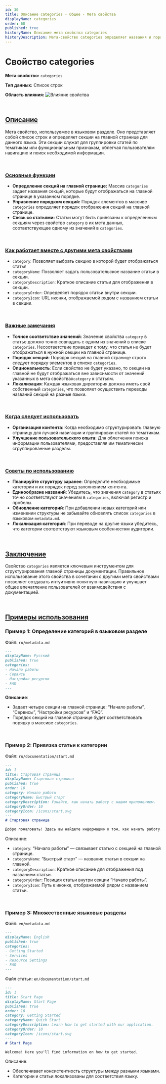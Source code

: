 ```yaml
---
id: 30
title: Описание categories - Общее - Мета свойства
displayName: categories
order: 60
published: true
historyName: Описание мета свойства categories
historyDescription: Мета-свойство categories определяет названия и порядок секций на главной странице.
---
```


# Свойство categories

**Мета свойство:** `categories`

**Тип данных:** Список строк

**Область влияния:**
![Влияние cвойства](https://raw.githubusercontent.com/SolarSpaceTech/product-documentation-content/refs/heads/main/ru/documentation/markdown/images/category.png)

<br/>

## [Описание](description)

Мета свойство, используемое в языковом разделе. Оно представляет собой список строк и определяет секции на главной странице для данного языка.
Эти секции служат для группировки статей по тематикам или функциональным признакам, облегчая пользователям навигацию и поиск необходимой информации.

<br/>

### [Основные функции](basic-functions)

- **Определение секций на главной странице:** Массив `categories` задает названия секций, которые будут отображаться на главной странице в указанном порядке.
-	**Управление порядком секций:** Порядок элементов в массиве `categories` определяет порядок отображения секций на главной странице.
-	**Связь со статьями:** Статьи могут быть привязаны к определенным секциям через свойство `category` в их мета данных, соответствующее одному
из значений в `categories`.

<br/>

### [Как работает вместе с другими мета свойствами](with-other-properties)

- `category`: Позволяет выбрать секцию в которой будет отображаться статья
-	`categoryName`: Позволяет задать пользовательское название статьи в секции.
-	`categoryDescription`: Краткое описание статьи для отображения в секции.
-	`categoryOrder`: Определяет порядок статьи внутри секции.
-	`categoryIcon`: URL иконки, отображаемой рядом с названием статьи в секции.

<br/>

### [Важные замечания](notes)

-	**Точное соответствие значений**: Значение свойства `category` в статье должно точно совпадать с одним из значений в списке `categories`.
Несоответствие приведет к тому, что статья не будет отображаться в нужной секции на главной странице.
-	**Порядок секций**: Порядок секций на главной странице строго следует порядку элементов в списке `categories`.
-	**Опциональность**: Если свойство не будет указано, то секции на главной не будут отображаться вне зависимости от значений указанных
в мета свойствах`category` к статьям.
-	**Локализация**: Каждая языковая директория должна иметь свой собственный `categories`, что позволяет осуществить переводы названий секций
на разные языки.

<br/>

### [Когда следует использовать](when-to-use)

-	**Организация контента**: Когда необходимо структурировать главную страницу для лучшей навигации и группировки статей по тематикам.
-	**Улучшение пользовательского опыта**: Для облегчения поиска информации пользователями, предоставляя им тематически сгруппированные разделы.

<br/>

### [Советы по использованию](advice)

-	**Планируйте структуру заранее**: Определите необходимые категории и их порядок перед заполнением контента.
-	**Единообразие названий**: Убедитесь, что значения `category` в статьях точно соответствуют значениям в `categories`, включая регистр и пробелы.
-	**Обновление категорий**: При добавлении новых категорий или изменении структуры не забывайте обновлять список `categories` в языковом `metadata.md`.
-	**Локализация категорий**: При переводе на другие языки убедитесь, что категории соответствуют языковым особенностям аудитории.

<br/>

## [Заключение](conclusion)

Свойство `categories` является ключевым инструментом для структурирования главной страницы документации. Правильное использование этого свойства
в сочетании с другими мета свойствами позволяет создавать интуитивно понятную навигацию и улучшает общее впечатление пользователей от взаимодействия
с документацией.

<br/>

## [Примеры использования](examples)

### Пример 1: Определение категорий в языковом разделе

Файл: `ru/metadata.md`

```markdown
---
displayName: Русский
published: true
categories:
- Начало работы
- Сервисы
- Настройки ресурсов
- FAQ
---
```

**Описание**:

-	Задает четыре секции на главной странице: “Начало работы”, “Сервисы”, “Настройки ресурсов” и “FAQ”.
-	Порядок секций на главной странице будет соответствовать порядку в массиве `categories`.

<br/>

### Пример 2: Привязка статьи к категории

Файл: `ru/documentation/start.md`

```markdown
---
id: 1
title: Стартовая страница
displayName: Стартовая страница
published: true
order: 10
category: Начало работы
categoryName: Быстрый старт
categoryDescription: Узнайте, как начать работу с нашим приложением.
categoryOrder: 10
categoryIcon: /icons/start.svg
---
# Стартовая страница

Добро пожаловать! Здесь вы найдете информацию о том, как начать работу.

```

Описание:

-	`category`: “Начало работы” — связывает статью с секцией на главной странице.
-	`categoryName`: “Быстрый старт” — название статьи в секции на главной.
-	`categoryDescription`: Краткое описание для отображения под названием статьи.
-	`categoryOrder`: Позиция статьи внутри секции “Начало работы”.
-	`categoryIcon`: Путь к иконке, отображаемой рядом с названием статьи.

<br/>

### Пример 3: Множественные языковые разделы

Файл: `en/metadata.md`

```markdown
---
displayName: English
published: true
categories:
- Getting Started
- Services
- Resource Settings
- FAQ
---
```

Файл статьи: `en/documentation/start.md`

```markdown
---
id: 1
title: Start Page
displayName: Start Page
published: true
order: 10
category: Getting Started
categoryName: Quick Start
categoryDescription: Learn how to get started with our application.
categoryOrder: 10
categoryIcon: /icons/start.svg
---
# Start Page

Welcome! Here you'll find information on how to get started.
```

Описание:

-	Обеспечивает консистентность структуры между разными языками.
-	Категории и статьи локализованы для соответствия языку.
